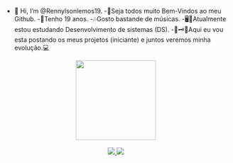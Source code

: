  - 👋 Hi, I’m @Rennylsonlemos19.
-🤗Seja todos muito Bem-Vindos ao meu Github.
-🖖Tenho 19 anos.
-🎶Gosto bastande de músicas.
-🖥️📘Atualmente estou estudando Desenvolvimento de sistemas (DS).
-🙏🗝️👨‍Aqui eu vou esta postando os meus projetos (iniciante) e juntos veremos minha evolução.💻
<div align = "center"> <div >
<a href="https://github.com/RennylsonLemos19"
  <img height="180em" src="https://github-readme-stats.vercel.app/api?username=RennylsonLemos19&show_icons=true&theme=dark&include_all_commits=true&count_private=true"/>
  <img height="180em" src="https://github-readme-stats.vercel.app/api/top-langs/?username=RennylsonLemos19&layout=compact&langs_count=7&theme=dark"/>
</div>
<div style="display: inline_block"><br>
 <div >
<div >
  <a href = "mailto:rennylsonlemos4321@gmail.com">
<img src="https://img.shields.io/badge/-Gmail-%23333?style=for-the-badge&logo=gmail&logoColor=white" target="_blank">
</a>
  <a href="https://www.linkedin.com/in/rennylson-lemos-722889221/" target="_blank">
<img src="https://img.shields.io/badge/-LinkedIn-%230077B5?style=for-the-badge&logo=linkedin&logoColor=white" target="_blank">
</a> 

 
</div>
